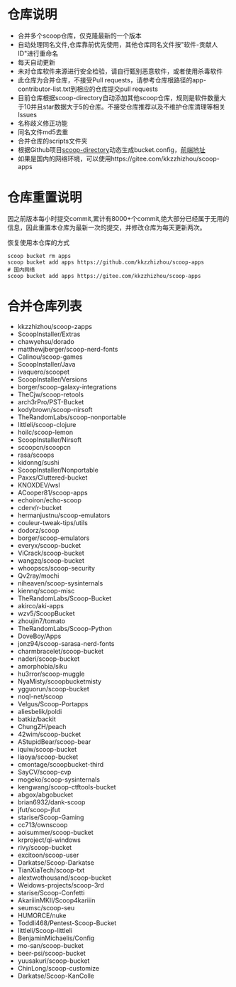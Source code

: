# 仓库说明

- 合并多个scoop仓库，仅克隆最新的一个版本
- 自动处理同名文件,仓库靠前优先使用，其他仓库同名文件按"软件-贡献人ID"进行重命名
- 每天自动更新
- 未对仓库软件来源进行安全检验，请自行甄别恶意软件，或者使用杀毒软件
- 此仓库为合并仓库，不接受Pull requests，请参考仓库根路径的app-contributor-list.txt到相应的仓库提交pull requests
- 目前仓库根据scoop-directory自动添加其他scoop仓库，规则是软件数量大于10并且star数据大于5的仓库。不接受仓库推荐以及不维护仓库清理等相关Issues
- 名称歧义修正功能
- 同名文件md5去重
- 合并仓库的scripts文件夹
- 根据Github项目[scoop-directory](https://github.com/rasa/scoop-directory)动态生成bucket.config，[前端地址](https://rasa.github.io/scoop-directory/)
- 如果是国内的网络环境，可以使用https://gitee.com/kkzzhizhou/scoop-apps

# 仓库重置说明

因之前版本每小时提交commit,累计有8000+个commit,绝大部分已经属于无用的信息，因此重置本仓库为最新一次的提交，并修改仓库为每天更新两次。

恢复使用本仓库的方式

```
scoop bucket rm apps
scoop bucket add apps https://github.com/kkzzhizhou/scoop-apps
# 国内网络
scoop bucket add apps https://gitee.com/kkzzhizhou/scoop-apps
```

# 合并仓库列表

- kkzzhizhou/scoop-zapps
- ScoopInstaller/Extras
- chawyehsu/dorado
- matthewjberger/scoop-nerd-fonts
- Calinou/scoop-games
- ScoopInstaller/Java
- ivaquero/scoopet
- ScoopInstaller/Versions
- borger/scoop-galaxy-integrations
- TheCjw/scoop-retools
- arch3rPro/PST-Bucket
- kodybrown/scoop-nirsoft
- TheRandomLabs/scoop-nonportable
- littleli/scoop-clojure
- hoilc/scoop-lemon
- ScoopInstaller/Nirsoft
- scoopcn/scoopcn
- rasa/scoops
- kidonng/sushi
- ScoopInstaller/Nonportable
- Paxxs/Cluttered-bucket
- KNOXDEV/wsl
- ACooper81/scoop-apps
- echoiron/echo-scoop
- cderv/r-bucket
- hermanjustnu/scoop-emulators
- couleur-tweak-tips/utils
- dodorz/scoop
- borger/scoop-emulators
- everyx/scoop-bucket
- ViCrack/scoop-bucket
- wangzq/scoop-bucket
- whoopscs/scoop-security
- Qv2ray/mochi
- niheaven/scoop-sysinternals
- kiennq/scoop-misc
- TheRandomLabs/Scoop-Bucket
- akirco/aki-apps
- wzv5/ScoopBucket
- zhoujin7/tomato
- TheRandomLabs/Scoop-Python
- DoveBoy/Apps
- jonz94/scoop-sarasa-nerd-fonts
- charmbracelet/scoop-bucket
- naderi/scoop-bucket
- amorphobia/siku
- hu3rror/scoop-muggle
- NyaMisty/scoopbucketmisty
- ygguorun/scoop-bucket
- noql-net/scoop
- Velgus/Scoop-Portapps
- aliesbelik/poldi
- batkiz/backit
- ChungZH/peach
- 42wim/scoop-bucket
- AStupidBear/scoop-bear
- iquiw/scoop-bucket
- liaoya/scoop-bucket
- cmontage/scoopbucket-third
- SayCV/scoop-cvp
- mogeko/scoop-sysinternals
- kengwang/scoop-ctftools-bucket
- abgox/abgobucket
- brian6932/dank-scoop
- jfut/scoop-jfut
- starise/Scoop-Gaming
- cc713/ownscoop
- aoisummer/scoop-bucket
- krproject/qi-windows
- rivy/scoop-bucket
- excitoon/scoop-user
- Darkatse/Scoop-Darkatse
- TianXiaTech/scoop-txt
- alextwothousand/scoop-bucket
- Weidows-projects/scoop-3rd
- starise/Scoop-Confetti
- AkariiinMKII/Scoop4kariiin
- seumsc/scoop-seu
- HUMORCE/nuke
- Toddli468/Pentest-Scoop-Bucket
- littleli/Scoop-littleli
- BenjaminMichaelis/Config
- mo-san/scoop-bucket
- beer-psi/scoop-bucket
- yuusakuri/scoop-bucket
- ChinLong/scoop-customize
- Darkatse/Scoop-KanColle

